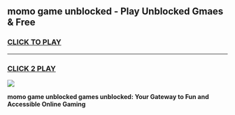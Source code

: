 
## momo game unblocked - Play Unblocked Gmaes & Free
<h3>
<a href="https://news.freeplayer.one?title=momo_game_unblocked&ref=23F">CLICK TO PLAY</a></h3>
<hr>

<h3>
<a href="https://news.freeplayer.one?title=momo_game_unblocked&ref=23F">CLICK 2 PLAY</a>
  
</h3>

<a href="https://news.freeplayer.one?title=momo_game_unblocked&ref=23F/"><img src="https://clearcache.store/games.png"></a>


**momo game unblocked games unblocked: Your Gateway to Fun and Accessible Online Gaming**
